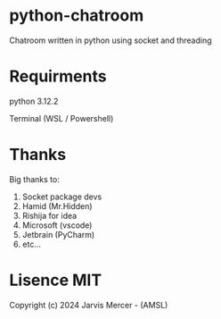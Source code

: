 # python-chatroom
Chatroom written in python using socket and threading

# Requirments

python 3.12.2

Terminal (WSL / Powershell)

# Thanks

Big thanks to:

1. Socket package devs
2. Hamid (Mr.Hidden)
3. Rishija for idea
4. Microsoft (vscode)
5. Jetbrain (PyCharm)
6. etc...


# Lisence MIT

Copyright (c) 2024 Jarvis Mercer - (AMSL)